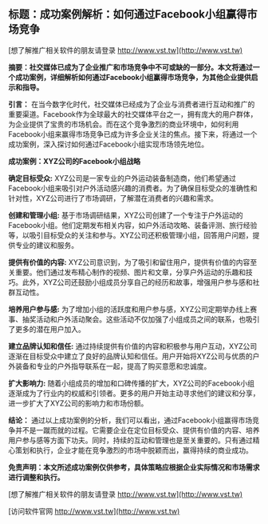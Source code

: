 ## **标题：成功案例解析：如何通过Facebook小组赢得市场竞争**

[想了解推广相关软件的朋友请登录 http://www.vst.tw](http://www.vst.tw)

**摘要：社交媒体已成为了企业推广和市场竞争中不可或缺的一部分。本文将通过一个成功案例，详细解析如何通过Facebook小组赢得市场竞争，为其他企业提供启示和指导。**

**引言：**
在当今数字化时代，社交媒体已经成为了企业与消费者进行互动和推广的重要渠道。Facebook作为全球最大的社交媒体平台之一，拥有庞大的用户群体，为企业提供了宝贵的市场机会。而在这个竞争激烈的商业环境中，如何利用Facebook小组来赢得市场竞争已成为许多企业关注的焦点。接下来，将通过一个成功案例，深入探讨如何通过Facebook小组实现市场领先地位。

**成功案例：XYZ公司的Facebook小组战略**

**确定目标受众:**
XYZ公司是一家专业的户外运动装备制造商，他们希望通过Facebook小组来吸引对户外活动感兴趣的消费者。为了确保目标受众的准确性和针对性，XYZ公司进行了市场调研，了解潜在消费者的兴趣和需求。

**创建和管理小组:**
基于市场调研结果，XYZ公司创建了一个专注于户外运动的Facebook小组。他们定期发布相关内容，如户外活动攻略、装备评测、旅行经验等，以吸引目标受众的关注和参与。XYZ公司还积极管理小组，回答用户问题，提供专业的建议和服务。

**提供有价值的内容:**
XYZ公司意识到，为了吸引和留住用户，提供有价值的内容至关重要。他们通过发布精心制作的视频、图片和文章，分享户外运动的乐趣和技巧。此外，XYZ公司还鼓励小组成员分享自己的经历和故事，增强用户参与感和社群互动性。

**培养用户参与感:**
为了增加小组的活跃度和用户参与感，XYZ公司定期举办线上赛事、抽奖活动和户外活动聚会。这些活动不仅加强了小组成员之间的联系，也吸引了更多的潜在用户加入。

**建立品牌认知和信任:**
通过持续提供有价值的内容和积极参与用户互动，XYZ公司逐渐在目标受众中建立了良好的品牌认知和信任。用户开始将XYZ公司与优质的户外装备和专业的户外指导联系在一起，提高了购买意愿和忠诚度。

**扩大影响力:**
随着小组成员的增加和口碑传播的扩大，XYZ公司的Facebook小组逐渐成为了行业内的权威和引领者。更多的用户开始主动寻求他们的建议和分享，进一步扩大了XYZ公司的影响力和市场份额。

**结论：**
通过以上成功案例的分析，我们可以看出，通过Facebook小组赢得市场竞争并不是一蹴而就的过程。它需要企业在定位目标受众、提供有价值的内容、培养用户参与感等方面下功夫。同时，持续的互动和管理也是至关重要的。只有通过精心策划和执行，企业才能在竞争激烈的市场中脱颖而出，赢得持续的商业成功。

**免责声明：本文所述成功案例仅供参考，具体策略应根据企业实际情况和市场需求进行调整和执行。**

[想了解推广相关软件的朋友请登录 http://www.vst.tw](http://www.vst.tw)


[访问软件官网 http://www.vst.tw](http://www.vst.tw)
